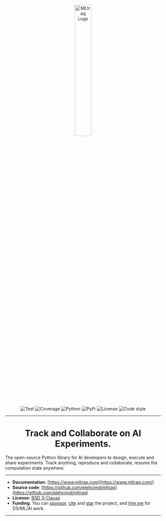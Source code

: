 <p align="center">
<img width="33%" height="33%" src="https://mltraq.com/assets/img/logo-wide-black.svg" alt="MLtraq Logo">
</p>

<p align="center">
<img src="https://www.mltraq.com/assets/img/badges/test.svg" alt="Test">
<img src="https://www.mltraq.com/assets/img/badges/coverage.svg" alt="Coverage">
<img src="https://www.mltraq.com/assets/img/badges/python.svg" alt="Python">
<img src="https://www.mltraq.com/assets/img/badges/pypi.svg" alt="PyPi">
<img src="https://www.mltraq.com/assets/img/badges/license.svg" alt="License">
<img src="https://www.mltraq.com/assets/img/badges/code-style.svg" alt="Code style">
</p>

---

<h1 align="center">
Track and Collaborate on AI Experiments.
</h1>

The open-source Python library for AI developers to design, execute and share experiments.
Track anything, reproduce and collaborate, resume the computation state anywhere.

---

* **Documentation**: [https://www.mltraq.com](https://www.mltraq.com/)
* **Source code**: [https://github.com/elehcimd/mltraq](https://github.com/elehcimd/mltraq)
* **License**: [BSD 3-Clause](https://mltraq.com/license/)
* **Funding**: You can [sponsor](https://mltraq.com/sponsor/), [cite](https://mltraq.com/cite/) and [star](https://github.com/elehcimd/mltraq) the project, and [hire me](https://www.linkedin.com/in/dallachiesa/) for DS/ML/AI work.

---

